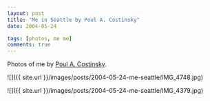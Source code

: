 ```yaml
---
layout: post
title: "Me in Seattle by Poul A. Costinsky"
date: 2004-05-24

tags: [photos, me me]
comments: true
---
```

Photos of me by [Poul A. Costinsky](http://www.polyrealism.com).

![]({{ site.url }}/images/posts/2004-05-24-me-seattle/IMG_4748.jpg)

![]({{ site.url }}/images/posts/2004-05-24-me-seattle/IMG_4379.jpg)

